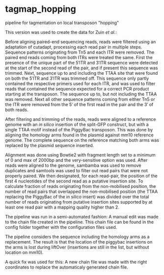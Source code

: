 # tagmap_hopping
pipeline for tagmentation on local transposon "hopping"

This version was used to create the data for Zuin *et al.*:

Before aligning paired-end sequencing reads, reads were filtered using an adaptation of cutadapt, processing each read pair in multiple steps. Sequence patterns originating from Tn5 and each ITR were removed. The paired end reads coming from both ITRs were treated the same. First the presence of the unique part of the 5′ITR and 3′ITR sequence were detected at the start of the second read of the pair, and if present this sequence was trimmed. Next, sequence up to and including the TTAA site that were found on both the 5′ITR and 3′ITR was trimmed off. This sequence only partly contained the respective primers used for each ITR, and was used to filter reads that contained the sequence expected for a correct PCR product starting at the transposon. The sequence up to, but not including the TTAA was removed. Next all other sequence patterns coming from either Tn5 or the ITR were removed from the 5′ of the first read in the pair and the 3′ of both reads.

After filtering and trimming of the reads, reads were aligned to a reference genome with an *in silico* insertion of the split-GFP construct, but with a single TTAA motif instead of the PiggyBac transposon. This was done by aligning the homology arms found in the plasmid against mm10 reference genome. The complete sequence on the reference matching both arms was replaced by the plasmid sequence inserted.

Alignment was done using Bowtie2 with fragment length set to a minimum of 0 and max of 2000bp and the very-sensitive option was used. After reads were aligned to the genome, sambamba was used to remove duplicates and samtools was used to filter out read pairs that were not properly paired. We then designated, for each read-pair, the position of the first 4 nucleotides of the second read as a putative insertion site. To calculate fraction of reads originating from the non-mobilised position, the number of read pairs that overlapped the non-mobilised position (the TTAA replacing the PiggyBac of the in silico insert) was divided over the total number of reads originating from putative insertion sites supported by at least one read pair with a mapping quality higher than 2. 



The pipeline was run in a semi-automated fashion:
A manual edit was made to the chain file created in the pipeline.
This chain file can be found in the config folder together with the configuration files used.

The pipeline considers the sequence including the homology arms as a replacement.
The result is that the location of the piggybac insertions on the arms is lost during liftOver (insertions are still in the list, but without location on mm10).

A quick fix was used for this:
A new chain file was made with the right coordinates to replace the automaticaly generated chain file.

